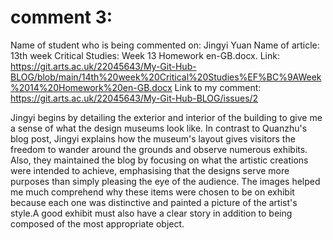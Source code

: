 # comment 3:
Name of student who is being commented on: Jingyi Yuan 
Name of article: 13th week Critical Studies: Week 13 Homework en-GB.docx.
Link: https://git.arts.ac.uk/22045643/My-Git-Hub-BLOG/blob/main/14th%20week%20Critical%20Studies%EF%BC%9AWeek%2014%20Homework%20en-GB.docx
Link to my comment:	 https://git.arts.ac.uk/22045643/My-Git-Hub-BLOG/issues/2

Jingyi begins by detailing the exterior and interior of the building to give me a 
sense of what the design museums look like. In contrast to Quanzhu's blog post, Jingyi 
explains how the museum's layout gives visitors the freedom to wander around the grounds 
and observe numerous exhibits. Also, they maintained the blog by focusing on what the 
artistic creations were intended to achieve, emphasising that the designs serve more 
purposes than simply pleasing the eye of the audience. The images helped me much comprehend
why these items were chosen to be on exhibit because each one was distinctive and painted 
a picture of the artist's style.A good exhibit must also have a clear story in addition to 
being composed of the most appropriate object.
